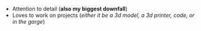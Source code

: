 * Attention to detail (**also my biggest downfall**)
* Loves to work on projects (*either it be a 3d model, a 3d printer, code, or in the garge*)
